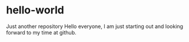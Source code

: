 # hello-world
Just another repository
Hello everyone,
I am just starting out and looking forward to my time at github.
